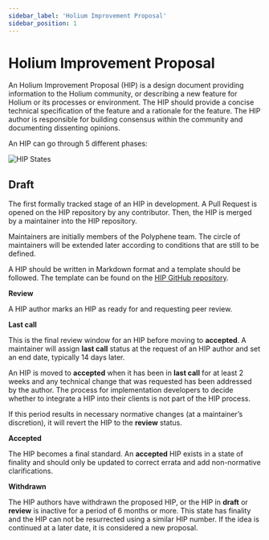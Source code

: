 ```yaml
---
sidebar_label: 'Holium Improvement Proposal'
sidebar_position: 1
---
```


# Holium Improvement Proposal

An Holium Improvement Proposal (HIP) is a design document providing information to the
Holium community, or describing a new feature for Holium or its processes or environment. The HIP 
should provide a concise technical specification of the feature and a rationale for the feature. The 
HIP author is responsible for building consensus within the community and documenting dissenting 
opinions.

An HIP can go through 5 different phases:

![HIP States](/img/hip/states.png)

## Draft

The first formally tracked stage of an HIP in development. A Pull Request is opened on the HIP 
repository by any contributor. Then, the HIP is merged by a maintainer into the HIP repository.

Maintainers are initially members of the Polyphene team. The circle of maintainers will be extended 
later according to conditions that are still to be defined.

A HIP should be written in Markdown format and a template should be followed. The template can be found
on the [HIP GitHub repository](https://github.com/polyphene/HIPs).

**Review**

A HIP author marks an HIP as ready for and requesting peer review. 

**Last call**

This is the final review window for an HIP before moving to **accepted**. A maintainer will assign **last call**
status at the request of an HIP author and set an end date, typically 14 days later.

An HIP is moved to **accepted** when it has been in **last call** for at least 2 weeks and any technical 
change that was requested has been addressed by the author. The process for implementation 
developers to decide whether to integrate a HIP into their clients is not part of the HIP process.

If this period results in necessary normative changes (at a maintainer’s discretion), it will revert
the HIP to the **review** status.

**Accepted**

The HIP becomes a final standard. An **accepted** HIP exists in a state of finality and should only be
updated to correct errata and add non-normative clarifications.

**Withdrawn**

The HIP authors have withdrawn the proposed HIP, or the HIP in **draft** or **review** is inactive 
for a period of 6 months or more. This state has finality and the HIP can not be resurrected using
a similar HIP number. If the idea is continued at a later date, it is considered a new proposal.
